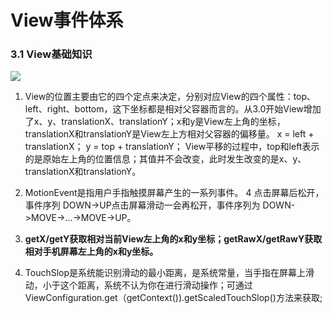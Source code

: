 # View事件体系

### 3.1 View基础知识

![](http://olg7c0d2n.bkt.clouddn.com/18-5-21/43288001.jpg)

1. View的位置主要由它的四个定点来决定，分别对应View的四个属性：top、left、right、bottom，这下坐标都是相对父容器而言的。从3.0开始View增加了x、y、translationX、translationY；x和y是View左上角的坐标，translationX和translationY是View左上方相对父容器的偏移量。
x = left + translationX； y = top + translationY；
View平移的过程中，top和left表示的是原始左上角的位置信息；其值并不会改变，此时发生改变的是x、y、translationX和translationY。

2. MotionEvent是指用户手指触摸屏幕产生的一系列事件。
4 点击屏幕后松开，事件序列 DOWN->UP点击屏幕滑动一会再松开，事件序列为 DOWN->MOVE->...->MOVE->UP。

3. **getX/getY获取相对当前View左上角的x和y坐标；getRawX/getRawY获取相对手机屏幕左上角的x和y坐标。**

4. TouchSlop是系统能识别滑动的最小距离，是系统常量，当手指在屏幕上滑动，小于这个距离，系统不认为你在进行滑动操作；可通过ViewConfiguration.get（getContext()).getScaledTouchSlop()方法来获取;